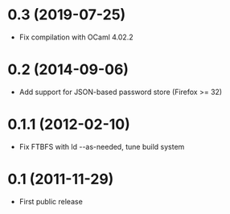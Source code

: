 0.3 (2019-07-25)
================

 * Fix compilation with OCaml 4.02.2

0.2 (2014-09-06)
================

 * Add support for JSON-based password store (Firefox >= 32)

0.1.1 (2012-02-10)
==================

 * Fix FTBFS with ld --as-needed, tune build system

0.1 (2011-11-29)
================

 * First public release
